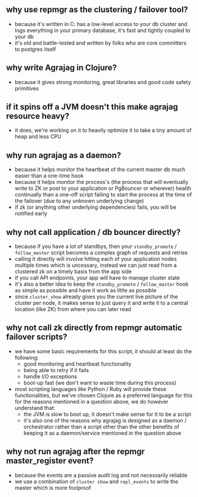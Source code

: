 ## why use repmgr as the clustering / failover tool?

* because it's written in C: has a low-level access to your db cluster and logs everything in your primary database, it's fast and tightly coupled to your db
* it's old and battle-tested and written by folks who are core committers to postgres itself

## why write Agrajag in Clojure?

* because it gives strong monitoring, great libraries and good code safety primitives

## if it spins off a JVM doesn't this make agrajag resource heavy?

* it does, we're working on it to heavily optimize it to take a tiny amount of heap and less CPU

## why run agrajag as a daemon?

* because it helps monitor the heartbeat of the current master db much easier than a one-time hook
* because it helps monitor the process's (the process that will eventually write to ZK or post to your application or PgBouncer or wherever) health continually than a one-off script failing to start the process at the time of the failover (due to any unknown underlying change) 
* if zk (or anything other underlying dependencies) fails, you will be notified early

## why not call application / db bouncer directly?
* because if you have a lot of standbys, then your `standby_promote` / `follow_master` script becomes a complex graph of requests and retries
* calling it directly will involve hitting each of your application nodes multiple times which is uncessary, instead we can just read from a clustered zk on a timely basis from the app side
* if you call API endpoints, your app will have to manage cluster state
* it's also a better idea to keep the `standby_promote` / `follow_master` hook as simple as possible and have it work as little as possible
* since `cluster_show` already gives you the current live picture of the cluster per node, it makes sense to just query it and write it to a central location (like ZK) from where you can later read

## why not call zk directly from repmgr automatic failover scripts?
* we have some basic requirements for this script, it should at least do the following:
  * good monitoring and heartbeat functionality
  * being able to retry if it fails
  * handle I/O exceptions
  * boot-up fast (we don't want to waste time during this process)
* most scripting languages like Python / Ruby will provide these functionalities, but we've chosen Clojure as a preferred language for this for the reasons mentioned in a question above, we do however understand that:
  * the JVM is slow to boot up, it doesn't make sense for it to be a script
  * it's also one of the reasons why agrajag is designed as a daemon / orchestrator rather than a script other than the other benefits of keeping it as a daemon/service mentioned in the question above

## why not run agrajag after the repmgr master_register event?

* because the events are a passive audit log and not necessarily reliable
* we use a combination of `cluster show` and `repl_events` to write the master which is more foolproof
